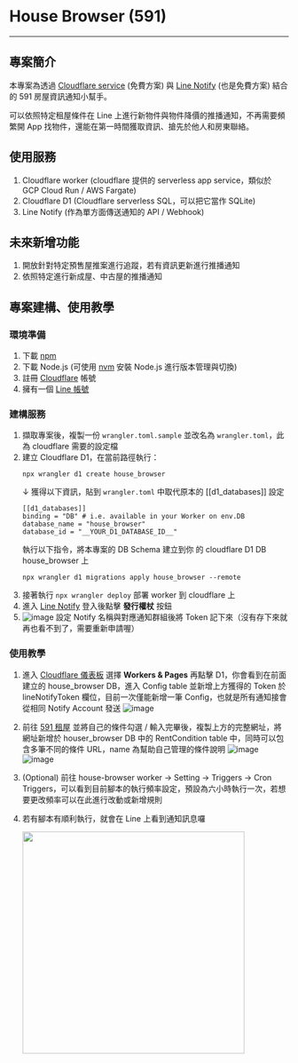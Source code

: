 # House Browser (591)
---
## 專案簡介
本專案為透過 [Cloudflare service](https://dash.cloudflare.com/) (免費方案) 與 [Line Notify](https://notify-bot.line.me/zh_TW/) (也是免費方案) 結合的 591 房屋資訊通知小幫手。

可以依照特定租屋條件在 Line 上進行新物件與物件降價的推播通知，不再需要頻繁開 App 找物件，還能在第一時間獲取資訊、搶先於他人和房東聯絡。

## 使用服務
1. Cloudflare worker (cloudflare 提供的 serverless app service，類似於 GCP Cloud Run / AWS Fargate)
2. Cloudflare D1 (Cloudflare serverless SQL，可以把它當作 SQLite)
3. Line Notify (作為單方面傳送通知的 API / Webhook)

## 未來新增功能
1. 開放針對特定預售屋推案進行追蹤，若有資訊更新進行推播通知
2. 依照特定進行新成屋、中古屋的推播通知

## 專案建構、使用教學

### 環境準備
1. 下載 [npm](https://docs.npmjs.com/downloading-and-installing-node-js-and-npm)
1. 下載 Node.js (可使用 [nvm](https://github.com/nvm-sh/nvm) 安裝 Node.js 進行版本管理與切換)
2. 註冊 [Cloudflare](https://dash.cloudflare.com/) 帳號
3. 擁有一個 [Line 帳號](https://line.me/tw/)

### 建構服務
1. 擷取專案後，複製一份 `wrangler.toml.sample` 並改名為 `wrangler.toml`，此為 cloudflare 需要的設定檔
2. 建立 Cloudflare D1，在當前路徑執行：
   ```
   npx wrangler d1 create house_browser
   ```
   ↓ 獲得以下資訊，貼到 `wrangler.toml` 中取代原本的 [[d1_databases]] 設定
   ```
   [[d1_databases]]
   binding = "DB" # i.e. available in your Worker on env.DB
   database_name = "house_browser"
   database_id = "__YOUR_D1_DATABASE_ID__"
   ```
   執行以下指令，將本專案的 DB Schema 建立到你 的 cloudflare D1 DB house_browser 上
   ```
   npx wrangler d1 migrations apply house_browser --remote
   ```
3. 接著執行 `npx wrangler deploy` 部署 worker 到 cloudflare 上
4. 進入 [Line Notify](https://notify-bot.line.me/zh_TW/) 登入後點擊 **發行權杖** 按鈕
5. ![image](https://github.com/skysea04/house_browser/assets/73434165/1fca4b11-acc7-4a5e-9aee-64a6b8640d81)
   設定 Notify 名稱與對應通知群組後將 Token 記下來（沒有存下來就再也看不到了，需要重新申請喔）

### 使用教學
1. 進入 [Cloudflare 儀表板](https://dash.cloudflare.com/) 選擇 **Workers & Pages** 再點擊 D1，你會看到在前面建立的 house_browser DB，進入 Config table 並新增上方獲得的 Token 於 lineNotifyToken 欄位，目前一次僅能新增一筆 Config，也就是所有通知接會從相同 Notify Account 發送
   ![image](https://github.com/skysea04/house_browser/assets/73434165/875cf06c-af04-491b-a34a-b94d22bbd335)
2. 前往 [591 租屋](https://rent.591.com.tw/) 並將自己的條件勾選 / 輸入完畢後，複製上方的完整網址，將網址新增於 houser_browser DB 中的 RentCondition table 中，同時可以包含多筆不同的條件 URL，name 為幫助自己管理的條件說明
   ![image](https://github.com/skysea04/house_browser/assets/73434165/bdfbe146-cc81-453b-83bb-d9a975bc53f0)
   ![image](https://github.com/skysea04/house_browser/assets/73434165/c889a686-516b-485e-92c7-c63f94de3a4a)
3. (Optional) 前往 house-browser worker -> Setting -> Triggers -> Cron Triggers，可以看到目前腳本的執行頻率設定，預設為六小時執行一次，若想要更改頻率可以在此進行改動或新增規則
4. 若有腳本有順利執行，就會在 Line 上看到通知訊息囉

   <image src="https://github.com/skysea04/house_browser/assets/73434165/117be08f-4b9c-418e-b0f0-ec44ad6a32e6" width=400>





   
